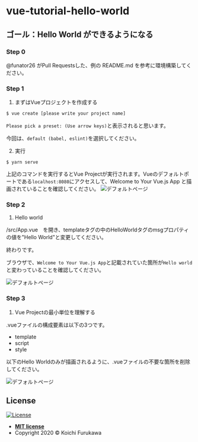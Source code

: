 # vue-tutorial-hello-world

## ゴール：Hello World ができるようになる
### Step 0
@funator26 がPull Requestsした、例の README.md を参考に環境構築してください。

### Step 1
1. まずはVueプロジェクトを作成する
```bash
$ vue create [please write your project name]
```
`Please pick a preset: (Use arrow keys)`と表示されると思います。 

今回は、`default (babel, eslint)`を選択してください。

2. 実行
```
$ yarn serve
```
上記のコマンドを実行するとVue Projectが実行されます。Vueのデフォルトポートである`localhost:8080`にアクセスして、Welcome to Your Vue.js App と描画されていることを確認してください。
![デフォルトページ](https://github.com/kooooichi24/vue-tutorial-hello-world/blob/photo/1.png)

### Step 2
1. Hello world

/src/App.vue　を開き、templateタグの中のHelloWorldタグのmsgプロパティの値を"Hello World"と変更してください。

終わりです。

ブラウザで、`Welcome to Your Vue.js App`と記載されていた箇所が`Hello world`と変わっていることを確認してください。

![デフォルトページ](https://github.com/kooooichi24/vue-tutorial-hello-world/blob/photo/2.png)

### Step 3
1. Vue Projectの最小単位を理解する

.vueファイルの構成要素は以下の3つです。
  - template
  - script
  - style

以下のHello Worldのみが描画されるように、.vueファイルの不要な箇所を削除してください。

![デフォルトページ](https://github.com/kooooichi24/vue-tutorial-hello-world/blob/photo/3.png)


## License

[![License](http://img.shields.io/:license-mit-blue.svg?style=flat-square)](http://badges.mit-license.org)

- **[MIT license](http://opensource.org/licenses/mit-license.php)**
- Copyright 2020 © Koichi Furukawa